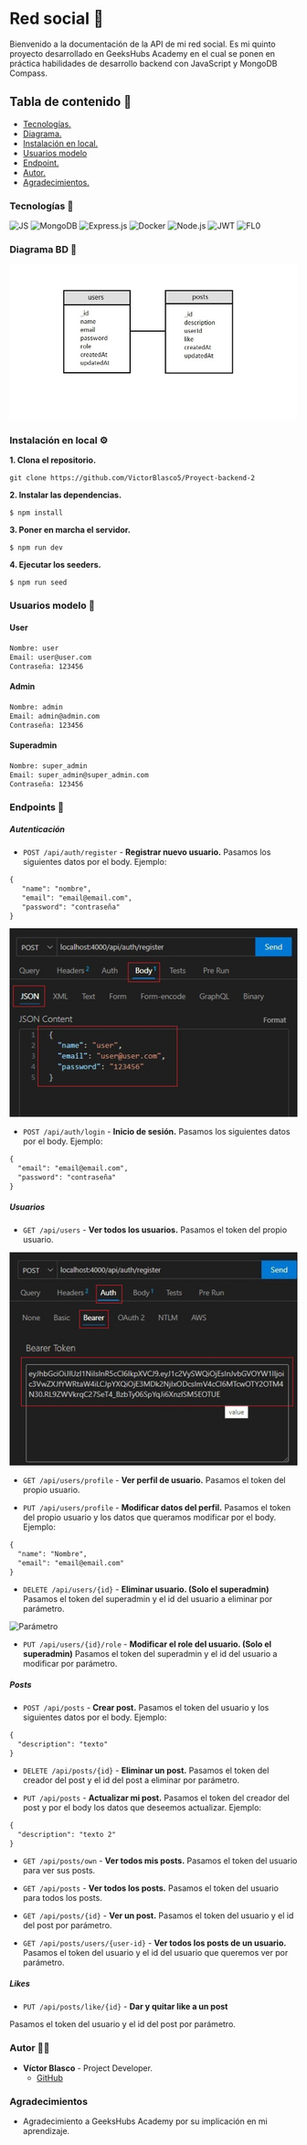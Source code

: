# Red social :busts_in_silhouette:
Bienvenido a la documentación de la API de mi red social. Es mi quinto proyecto desarrollado en GeeksHubs Academy en el cual se ponen en práctica habilidades de desarrollo backend con JavaScript y MongoDB Compass.

## Tabla de contenido :page_with_curl:

- [Tecnologías.](#tecnologías-star2)
- [Diagrama.](#diagrama-bd-book)
- [Instalación en local.](#instalación-en-local-gear)
- [Usuarios modelo](#usuarios-modelo-pouting_face)
- [Endpoint.](#endpoints-dart)
- [Autor.](#autor-curly_haired_man)
- [Agradecimientos.](#agradecimientos)

### Tecnologías :star2:

<img src="https://img.shields.io/badge/JAVASCRIPT-000000?style=for-the-badge&logo=javascript&logoColor=yelow" alt="JS" /> 
<img src="https://img.shields.io/badge/MongoDB-229954?style=for-the-badge&logo=mongodb&logoColor=white" alt="MongoDB" />

<img src="https://img.shields.io/badge/Express.js-000000?style=for-the-badge&logo=express&logoColor=white" alt="Express.js" />
 <img src="https://img.shields.io/badge/Docker-2496ED?style=for-the-badge&logo=docker&logoColor=white" alt="Docker" /> <img src="https://img.shields.io/badge/Node.js-339933?style=for-the-badge&logo=node.js&logoColor=white" alt="Node.js" />  <img src="https://img.shields.io/badge/JWT-000000?style=for-the-badge&logo=jsonwebtokens&logoColor=white" alt="JWT" />
 <img src="https://img.shields.io/badge/{/}  fl0-0B615E?style=for-the-badge&logo=postma&logoColor=white" alt="FL0" />


### Diagrama BD :book:

![Diagrama](./src/img/diagrama.jpg)

### Instalación en local :gear:

**1. Clona el repositorio.**
````
git clone https://github.com/VictorBlasco5/Proyect-backend-2
````
**2. Instalar las dependencias.**
````
$ npm install
````
**3. Poner en marcha el servidor.**
````
$ npm run dev
````

**4. Ejecutar los seeders.**
````
$ npm run seed
````

### Usuarios modelo :pouting_face:
#### User
````
Nombre: user
Email: user@user.com
Contraseña: 123456
````
#### Admin
````
Nombre: admin
Email: admin@admin.com
Contraseña: 123456
````
#### Superadmin
````
Nombre: super_admin
Email: super_admin@super_admin.com
Contraseña: 123456
````

### Endpoints :dart:
##### Autenticación
- `POST /api/auth/register` - **Registrar nuevo usuario.**
Pasamos los siguientes datos por el body. Ejemplo:
````
{
   "name": "nombre",
   "email": "email@email.com",
   "password": "contraseña"
}
````
![Body](./src/img/body.jpg)

- `POST /api/auth/login` - **Inicio de sesión.**
Pasamos los siguientes datos por el body. Ejemplo:
````
{
  "email": "email@email.com",
  "password": "contraseña"
}
````
##### Usuarios

- `GET /api/users` - **Ver todos los usuarios.** Pasamos el token del propio usuario. 

![Token](./src/img/token.jpg)

- `GET /api/users/profile` - **Ver perfil de usuario.**
Pasamos el token del propio usuario.

- `PUT /api/users/profile` - **Modificar datos del perfil.**
Pasamos el token del propio usuario y los datos que queramos modificar por el body. Ejemplo:
````
{
  "name": "Nombre",
  "email": "email@email.com"
}
````


- `DELETE /api/users/{id}` - **Eliminar usuario. (Solo el superadmin)**
Pasamos el token del superadmin y el id del usuario a eliminar por parámetro.


![Parámetro](./src//img/parámetro.jpg)

- `PUT /api/users/{id}/role` - **Modificar el role del usuario. (Solo el superadmin)**
Pasamos el token del superadmin y el id del usuario a modificar por parámetro.


##### Posts
- `POST /api/posts` - **Crear post.**
Pasamos el token del usuario y los siguientes datos por el body. Ejemplo:
````
{
  "description": "texto"
}
````

- `DELETE /api/posts/{id}` - **Eliminar un post.**
Pasamos el token del creador del post y el id del post a eliminar por parámetro.

- `PUT /api/posts` - **Actualizar mi post.**
Pasamos el token del creador del post y por el body los datos que deseemos actualizar. Ejemplo:
````
{
  "description": "texto 2"
}
````
- `GET /api/posts/own` - **Ver todos mis posts.**
Pasamos el token del usuario para ver sus posts.

- `GET /api/posts` - **Ver todos los posts.**
Pasamos el token del usuario para todos los posts.

- `GET /api/posts/{id}` - **Ver un post.**
Pasamos el token del usuario y el id del post por parámetro.

- `GET /api/posts/users/{user-id}` - **Ver todos los posts de un usuario.**
Pasamos el token del usuario y el id del usuario que queremos ver por parámetro.


##### Likes
- `PUT /api/posts/like/{id}` - **Dar y quitar like a un post**

Pasamos el token del usuario y el id del post por parámetro.



### Autor :curly_haired_man:
- **Víctor Blasco** - Project Developer.
   - [GitHub](https://github.com/VictorBlasco5)

### Agradecimientos 
- Agradecimiento a GeeksHubs Academy por su implicación en mi aprendizaje.